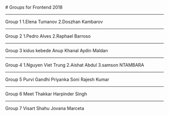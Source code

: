 # Groups for Frontend 2018

---
Group 1
1.Elena Tumanov
2.Doszhan Kambarov

---

Group 2
1.Pedro Alves
2.Raphael Barroso

---

Group 3
kidus kebede
Anup Khanal
Aydin Maldan

---

 Group 4
 1.Nguyen Viet Trung
 2.Aishat Abdul
 3.samson NTAMBARA

---

Group 5
Purvi Gandhi
Priyanka Soni
Rajesh Kumar

---

Group 6
Meet Thakkar
Harpinder Singh

---

Group 7
Visart Shahu
Jovana Marceta

